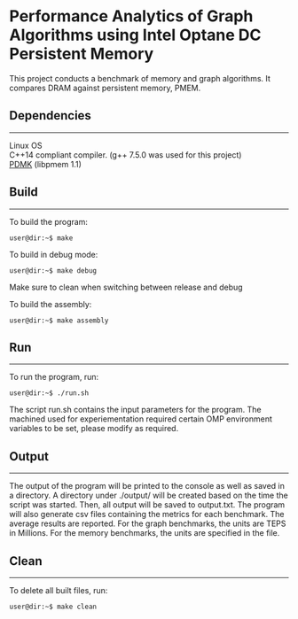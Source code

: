 Performance Analytics of Graph Algorithms using Intel Optane DC Persistent Memory
===

This project conducts a benchmark of memory and graph algorithms. It compares DRAM against persistent memory, PMEM.

Dependencies
---
___
Linux OS \
C++14 compliant compiler. (g++ 7.5.0 was used for this project) \
[PDMK](https://github.com/pmem/pmdk/) (libpmem 1.1) 

Build
---
___
To build the program:
```console
user@dir:~$ make
```

To build in debug mode:
```console
user@dir:~$ make debug
```

Make sure to clean when switching between release and debug

To build the assembly:
```console
user@dir:~$ make assembly
```

Run
---
___
To run the program, run:
```console
user@dir:~$ ./run.sh
```

The script run.sh contains the input parameters for the program. The machined used for experiementation required certain OMP environment variables to be set, please modify as required.

Output
---
___
The output of the program will be printed to the console as well as saved in a directory. A directory under ./output/ will be created based on the time the script was started. Then, all output will be saved to output.txt. The program will also generate csv files containing the metrics for each benchmark. The average results are reported. For the graph benchmarks, the units are TEPS in Millions. For the memory benchmarks, the units are specified in the file.

Clean
---
___
To delete all built files, run:
```console
user@dir:~$ make clean
```